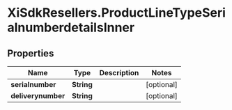 # XiSdkResellers.ProductLineTypeSerialnumberdetailsInner

## Properties

Name | Type | Description | Notes
------------ | ------------- | ------------- | -------------
**serialnumber** | **String** |  | [optional] 
**deliverynumber** | **String** |  | [optional] 


